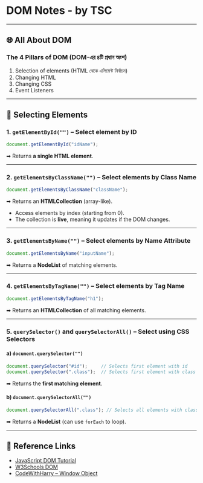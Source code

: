 # DOM Notes - by TSC  

---

## 🌐 All About DOM  

### The 4 Pillars of DOM (DOM-এর ৪টি প্রধান অংশ)
1. Selection of elements (HTML থেকে এলিমেন্ট নির্বাচন)  
2. Changing HTML  
3. Changing CSS  
4. Event Listeners  

---

## 🔎 Selecting Elements  

### 1. `getElementById("")` – Select element by **ID**
```javascript
document.getElementById("idName");
```
➡ Returns **a single HTML element**.  

---

### 2. `getElementsByClassName("")` – Select elements by **Class Name**
```javascript
document.getElementsByClassName("className");
```
➡ Returns an **HTMLCollection** (array-like).  
- Access elements by index (starting from 0).  
- The collection is **live**, meaning it updates if the DOM changes.  

---

### 3. `getElementsByName("")` – Select elements by **Name Attribute**
```javascript
document.getElementsByName("inputName");
```
➡ Returns a **NodeList** of matching elements.  

---

### 4. `getElementsByTagName("")` – Select elements by **Tag Name**
```javascript
document.getElementsByTagName("h1");
```
➡ Returns an **HTMLCollection** of all matching elements.  

---

### 5. `querySelector()` and `querySelectorAll()` – Select using **CSS Selectors**

#### a) `document.querySelector("")`
```javascript
document.querySelector("#id");     // Selects first element with id
document.querySelector(".class");  // Selects first element with class
```
➡ Returns the **first matching element**.  

#### b) `document.querySelectorAll("")`
```javascript
document.querySelectorAll(".class"); // Selects all elements with class
```
➡ Returns a **NodeList** (can use `forEach` to loop).  

---

## 📖 Reference Links
- [JavaScript DOM Tutorial](https://www.javascripttutorial.net/javascript-dom/)  
- [W3Schools DOM](https://www.w3schools.com/js/js_htmldom_html.asp)  
- [CodeWithHarry – Window Object](https://www.codewithharry.com/tutorial/js-window-object/)  

